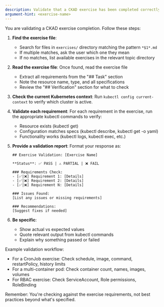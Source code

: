 ```yaml
---
description: Validate that a CKAD exercise has been completed correctly by checking the Kubernetes resources
argument-hint: <exercise-name>
---
```


You are validating a CKAD exercise completion. Follow these steps:

1. **Find the exercise file**:
   - Search for files in `exercises/` directory matching the pattern `*$1*.md`
   - If multiple matches, ask the user which one they mean
   - If no matches, list available exercises in the relevant topic directory

2. **Read the exercise file**: Once found, read the exercise file
   - Extract all requirements from the "## Task" section
   - Note the resource name, type, and all specifications
   - Review the "## Verification" section for what to check

3. **Check the current Kubernetes context**:
   Run `kubectl config current-context` to verify which cluster is active.

4. **Validate each requirement**:
   For each requirement in the exercise, run the appropriate kubectl commands to verify:
   - Resource exists (kubectl get)
   - Configuration matches specs (kubectl describe, kubectl get -o yaml)
   - Functionality works (kubectl logs, kubectl exec, etc.)

5. **Provide a validation report**:
   Format your response as:

   ```text
   ## Exercise Validation: [Exercise Name]

   **Status**: ✅ PASS | ⚠️ PARTIAL | ❌ FAIL

   ### Requirements Check:
   - [✅|❌] Requirement 1: [Details]
   - [✅|❌] Requirement 2: [Details]
   - [✅|❌] Requirement N: [Details]

   ### Issues Found:
   [List any issues or missing requirements]

   ### Recommendations:
   [Suggest fixes if needed]
   ```

6. **Be specific**:
   - Show actual vs expected values
   - Quote relevant output from kubectl commands
   - Explain why something passed or failed

Example validation workflow:

- For a CronJob exercise: Check schedule, image, command, restartPolicy, history limits
- For a multi-container pod: Check container count, names, images, volumes
- For RBAC exercise: Check ServiceAccount, Role permissions, RoleBinding

Remember: You're checking against the exercise requirements, not best practices beyond what's specified.
